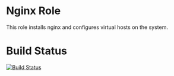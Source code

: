 Nginx Role
==========

This role installs nginx and configures virtual hosts on the system.


Build Status
============

[![Build Status](https://travis-ci.org/mehulved/ansible-nginx.svg?branch=master)](https://travis-ci.org/mehulved/ansible-nginx)
